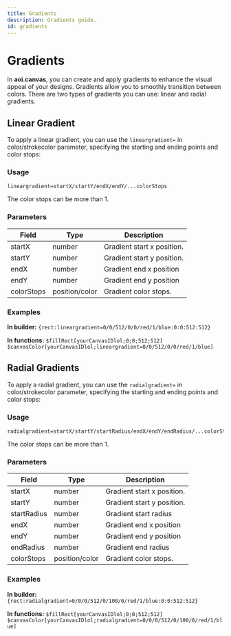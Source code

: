 ```yaml
---
title: Gradients
description: Gradients guide.
id: gradients
---
```


# Gradients

In **aoi.canvas**, you can create and apply gradients to enhance the visual appeal of your designs. Gradients allow you to smoothly transition between colors. There are two types of gradients you can use: linear and radial gradients.

## Linear Gradient

To apply a linear gradient, you can use the `lineargradient=` in color/strokecolor parameter, specifying the starting and ending points and color stops:

### Usage

```
lineargradient=startX/startY/endX/endY/...colorStops
```

The color stops can be more than 1.

### Parameters

| Field | Type | Description |
| ----- | ---- | ----------- |
| startX | number | Gradient start x position. |
| startY | number | Gradient start y position. |
| endX | number | Gradient end x position |
| endY | number | Gradient end y position |
| colorStops | position/color | Gradient color stops. |

### Examples

**In builder:** `{rect:lineargradient=0/0/512/0/0/red/1/blue:0:0:512:512}`

**In functions:** `$fillRect[yourCanvasIDlol;0;0;512;512] $canvasColor[yourCanvasIDlol;lineargradient=0/0/512/0/0/red/1/blue]`

## Radial Gradients

To apply a radial gradient, you can use the `radialgradient=` in color/strokecolor parameter, specifying the starting and ending points and color stops:

### Usage

```
radialgradient=startX/startY/startRadius/endX/endY/endRadius/...colorStops
```

The color stops can be more than 1.

### Parameters

| Field | Type | Description |
| ----- | ---- | ----------- |
| startX | number | Gradient start x position. |
| startY | number | Gradient start y position. |
| startRadius | number | Gradient start radius |
| endX | number | Gradient end x position |
| endY | number | Gradient end y position |
| endRadius | number | Gradient end radius |
| colorStops | position/color | Gradient color stops. |

### Examples

**In builder:** `{rect:radialgradient=0/0/0/512/0/100/0/red/1/blue:0:0:512:512}`

**In functions:** `$fillRect[yourCanvasIDlol;0;0;512;512] $canvasColor[yourCanvasIDlol;radialgradient=0/0/0/512/0/100/0/red/1/blue]`
